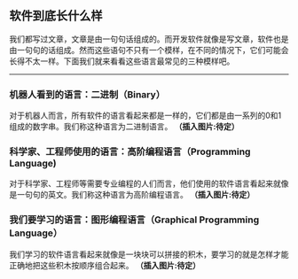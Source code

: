 ## 软件到底长什么样

我们都写过文章，文章是由一句句话组成的。而开发软件就像是写文章，软件也是由一句句的话组成。然而这些语句不只有一个模样，在不同的情况下，它们可能会长得不太一样。下面我们就来看看这些语言最常见的三种模样吧。

***


### 机器人看到的语言：二进制（Binary）
对于机器人而言，所有软件的语言看起来都是一样的，它们都是由一系列的0和1组成的数字串。我们称这种语言为二进制语言。
**（插入图片:待定）**

### 科学家、工程师使用的语言：高阶编程语言（Programming Language)
对于科学家、工程师等需要专业编程的人们而言，他们使用的软件语言看起来就像是一句句的英文。我们称这种语言为高阶编程语言。
**（插入图片:待定）**

### 我们要学习的语言：图形编程语言（Graphical Programming Language）
我们学习的软件语言看起来就像是一块块可以拼接的积木，要学习的就是怎样才能正确地把这些积木按顺序组合起来。
**（插入图片:待定）**



